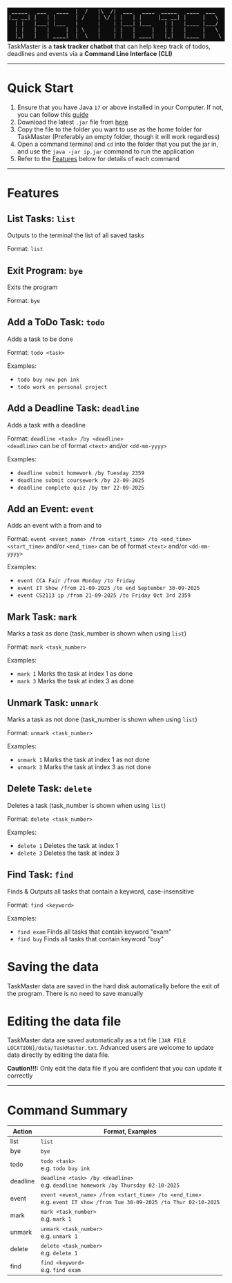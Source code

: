 ![TaskMaster](./assets/TaskMaster.png)
TaskMaster is a **task tracker chatbot** that can help keep track of todos, deadlines and events via a **Command Line Interface (CLI)**
* * *

# Quick Start

1. Ensure that you have Java `17` or above installed in your Computer. If not, you can follow this [guide](https://se-education.org/guides/tutorials/javaInstallation.html)
2. Download the latest `.jar` file from [here](https://github.com/Emannuel-Tan/ip)
3. Copy the file to the folder you want to use as the home folder for TaskMaster (Preferably an empty folder, though it will work regardless)
4. Open a command terminal and `cd` into the folder that you put the jar in, and use the `java -jar ip.jar` command to run the application
5. Refer to the [Features](#features) below for details of each command

* * *

# Features

## List Tasks: ```list```
Outputs to the terminal the list of all saved tasks

Format: ```list```

## Exit Program: ```bye```
Exits the program 

Format: ```bye```

## Add a ToDo Task: ```todo```
Adds a task to be done

Format: ```todo <task>```

Examples: 
- ```todo buy new pen ink``` 
- ```todo work on personal project```

## Add a Deadline Task: ```deadline```
Adds a task with a deadline

Format: ```deadline <task> /by <deadline>```\
```<deadline>``` can be of format `<text>` and/or `<dd-mm-yyyy>`

Examples:
- ```deadline submit homework /by Tuesday 2359```
- ```deadline submit coursework /by 22-09-2025```
- ```deadline complete quiz /by tmr 22-09-2025```

## Add an Event: ```event```
Adds an event with a from and to

Format: ```event <event_name> /from <start_time> /to <end_time>```\
```<start_time>``` and/or ```<end_time>``` can be of format `<text>` and/or `<dd-mm-yyyy>`

Examples:
- ```event CCA Fair /from Monday /to Friday```
- ```event IT Show /from 21-09-2025 /to end September 30-09-2025```
- ```event CS2113 ip /from 21-09-2025 /to Friday Oct 3rd 2359```

## Mark Task: ```mark```
Marks a task as done (task_number is shown when using `list`)

Format: ```mark <task_number>```

Examples:
- ```mark 1``` Marks the task at index 1 as done 
- ```mark 3``` Marks the task at index 3 as done

## Unmark Task: ```unmark```
Marks a task as not done (task_number is shown when using `list`)

Format: ```unmark <task_number>```

Examples:
- ```unmark 1``` Marks the task at index 1 as not done
- ```unmark 3``` Marks the task at index 3 as not done

## Delete Task: ```delete```
Deletes a task (task_number is shown when using `list`)

Format: ```delete <task_number>```

Examples:
- ```delete 1``` Deletes the task at index 1
- ```delete 3``` Deletes the task at index 3

## Find Task: ```find```
Finds & Outputs all tasks that contain a keyword, case-insensitive

Format: ```find <keyword>```

Examples:
- ```find exam``` Finds all tasks that contain keyword "exam"
- ```find buy``` Finds all tasks that contain keyword "buy"

# Saving the data
TaskMaster data are saved in the hard disk automatically before the exit of the program. There is no need to save manually

# Editing the data file
TaskMaster data are saved automatically as a txt file `[JAR FILE LOCATION]/data/TaskMaster.txt`. Advanced users are welcome to update data directly by editing the data file.

**Caution!!!:** Only edit the data file if you are confident that you can update it correctly

* * *

# Command Summary

| Action   | Format, Examples                                                                                                          |
|----------|---------------------------------------------------------------------------------------------------------------------------|
| list     | `list`                                                                                                                    |
| bye      | `bye`                                                                                                                     |
| todo     | `todo <task>`<br/> e.g. `todo buy ink`                                                                                    |
| deadline | `deadline <task> /by <deadline>`<br/> e.g. `deadline homework /by Thursday 02-10-2025`                                    |
| event    | `event <event_name> /from <start_time> /to <end_time>`<br/> e.g. `event IT show /from Tue 30-09-2025 /to Thur 02-10-2025` |
| mark     | `mark <task_number>`<br/> e.g. `mark 1`                                                                                   |
| unmark   | `unmark <task_number>`<br/> e.g. `unmark 1`                                                                               |
| delete   | `delete <task_number>`<br/> e.g. `delete 1`                                                                               |
| find     | `find <keyword>` <br/> e.g. `find exam`                                                                                   |
